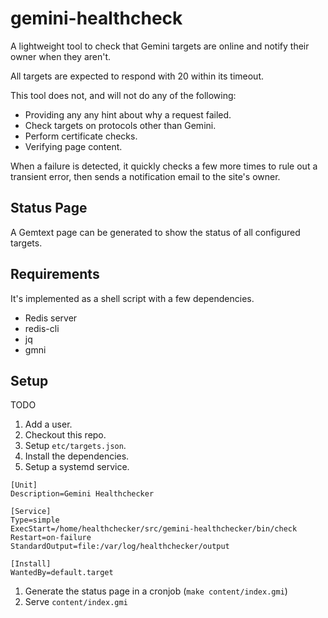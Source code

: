 # gemini-healthcheck

A lightweight tool to check that Gemini targets are online and notify their owner when they aren't.

All targets are expected to respond with 20 within its timeout.

This tool does not, and will not do any of the following:

- Providing any any hint about why a request failed.
- Check targets on protocols other than Gemini.
- Perform certificate checks.
- Verifying page content.

When a failure is detected, it quickly checks a few more times to rule out a transient error, then sends a notification email to the site's owner.

## Status Page

A Gemtext page can be generated to show the status of all configured targets.

## Requirements

It's implemented as a shell script with a few dependencies.

- Redis server
- redis-cli
- jq
- gmni


## Setup

TODO

1. Add a user.
1. Checkout this repo.
1. Setup `etc/targets.json`.
1. Install the dependencies.
1. Setup a systemd service.

```
[Unit]
Description=Gemini Healthchecker

[Service]
Type=simple
ExecStart=/home/healthchecker/src/gemini-healthchecker/bin/check
Restart=on-failure
StandardOutput=file:/var/log/healthchecker/output

[Install]
WantedBy=default.target
```

1. Generate the status page in a cronjob (`make content/index.gmi`)
1. Serve `content/index.gmi`

